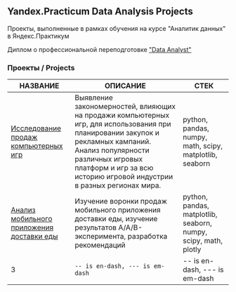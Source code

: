 ## Yandex.Practicum Data Analysis Projects
Проекты, выполненные в рамках обучения на курсе "Аналитик данных" в Яндекс.Практикум         

Диплом о профессиональной переподготовке ["Data Analyst"](http://handlebarsjs.com/)

### Проекты / Projects



|НАЗВАНИЕ        |ОПИСАНИЕ                       |СТЕК                         |
|----------------|-------------------------------|-----------------------------|
|[Исследование продаж компьютерных игр](https://github.com/xnervousx/Practicum/blob/main/project1/5_games.ipynb)|Выявление закономерностей, влияющих на продажи компьютерных игр, для использования при планировании закупок и рекламных кампаний. Анализ популярности различных игровых платформ и игр за всю историю игровой индустрии в разных регионах мира.|python, pandas, numpy, math, scipy, matplotlib, seaborn            |
|[Анализ мобильного приложения доставки еды](https://github.com/xnervousx/Practicum/tree/main/project2)         |Изучение воронки продаж мобильного приложения доставки еды, изучение результатов A/A/B-эксперимента, разработка рекомендаций          |python, pandas, matplotlib, seaborn, numpy, scipy, math, plotly        |
|3         |`-- is en-dash, --- is em-dash`|-- is en-dash, --- is em-dash|


